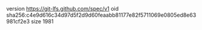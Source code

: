 version https://git-lfs.github.com/spec/v1
oid sha256:c4e9d616c34d97d5f2d9d60feaabb81177e82f5711069e0805ed8e63981cf2e3
size 1981
